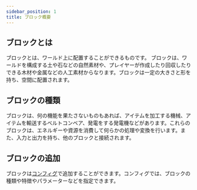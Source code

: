 ```yaml
---
sidebar_position: 1
title: ブロック概要
---
```


## ブロックとは
ブロックとは、ワールド上に配置することができるものです。
ブロックは、ワールドを構成する土や石などの自然素材や、プレイヤーが作成したり回収したりできる木材や金属などの人工素材からなります。ブロックは一定の大きさと形を持ち、空間に配置されます。

## ブロックの種類
ブロックは、何の機能を果たさないものもあれば、アイテムを加工する機械、アイテムを輸送するベルトコンベア、発電をする発電機などがあります。これらのブロックは、エネルギーや資源を消費して何らかの処理や変換を行います。また、入力と出力を持ち、他のブロックと接続されます。

## ブロックの追加
ブロックは[コンフィグ](/docs/gdd/mod/config/block)で追加することができます。コンフィグでは、ブロックの種類や特徴やパラメーターなどを指定できます。